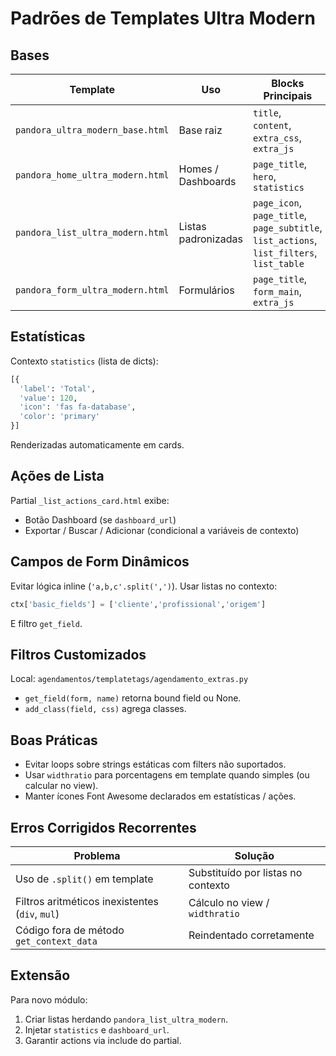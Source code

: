 # Padrões de Templates Ultra Modern

## Bases
| Template | Uso | Blocks Principais |
|----------|-----|-------------------|
| `pandora_ultra_modern_base.html` | Base raiz | `title`, `content`, `extra_css`, `extra_js` |
| `pandora_home_ultra_modern.html` | Homes / Dashboards | `page_title`, `hero`, `statistics` |
| `pandora_list_ultra_modern.html` | Listas padronizadas | `page_icon`, `page_title`, `page_subtitle`, `list_actions`, `list_filters`, `list_table` |
| `pandora_form_ultra_modern.html` | Formulários | `page_title`, `form_main`, `extra_js` |

## Estatísticas
Contexto `statistics` (lista de dicts):
```python
[{
  'label': 'Total',
  'value': 120,
  'icon': 'fas fa-database',
  'color': 'primary'
}]
```
Renderizadas automaticamente em cards.

## Ações de Lista
Partial `_list_actions_card.html` exibe:
- Botão Dashboard (se `dashboard_url`)
- Exportar / Buscar / Adicionar (condicional a variáveis de contexto)

## Campos de Form Dinâmicos
Evitar lógica inline (`'a,b,c'.split(',')`). Usar listas no contexto:
```python
ctx['basic_fields'] = ['cliente','profissional','origem']
```
E filtro `get_field`.

## Filtros Customizados
Local: `agendamentos/templatetags/agendamento_extras.py`
- `get_field(form, name)` retorna bound field ou None.
- `add_class(field, css)` agrega classes.

## Boas Práticas
- Evitar loops sobre strings estáticas com filters não suportados.
- Usar `widthratio` para porcentagens em template quando simples (ou calcular no view).
- Manter ícones Font Awesome declarados em estatísticas / ações.

## Erros Corrigidos Recorrentes
| Problema | Solução |
|----------|---------|
| Uso de `.split()` em template | Substituído por listas no contexto |
| Filtros aritméticos inexistentes (`div`, `mul`) | Cálculo no view / `widthratio` |
| Código fora de método `get_context_data` | Reindentado corretamente |

## Extensão
Para novo módulo:
1. Criar listas herdando `pandora_list_ultra_modern`.
2. Injetar `statistics` e `dashboard_url`.
3. Garantir actions via include do partial.
